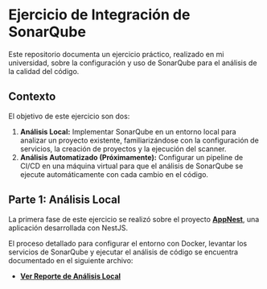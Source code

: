 # Ejercicio de Integración de SonarQube

Este repositorio documenta un ejercicio práctico, realizado en mi universidad, sobre la configuración y uso de SonarQube para el análisis de la calidad del código.

## Contexto

El objetivo de este ejercicio son dos:

1.  **Análisis Local:** Implementar SonarQube en un entorno local para analizar un proyecto existente, familiarizándose con la configuración de servicios, la creación de proyectos y la ejecución del scanner.
2.  **Análisis Automatizado (Próximamente):** Configurar un pipeline de CI/CD en una máquina virtual para que el análisis de SonarQube se ejecute automáticamente con cada cambio en el código.

## Parte 1: Análisis Local

La primera fase de este ejercicio se realizó sobre el proyecto [**AppNest**](https://github.com/Ing-Daron11/AppNest.git), una aplicación desarrollada con NestJS.

El proceso detallado para configurar el entorno con Docker, levantar los servicios de SonarQube y ejecutar el análisis de código se encuentra documentado en el siguiente archivo:

- [**Ver Reporte de Análisis Local**](./proceso-local.md)
